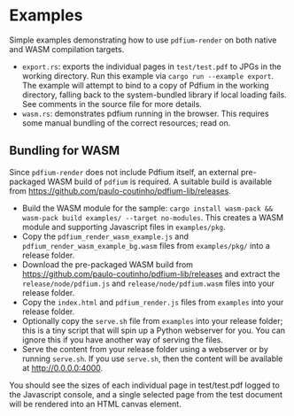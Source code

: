 # Examples

Simple examples demonstrating how to use `pdfium-render` on both native and WASM compilation targets.

* `export.rs`: exports the individual pages in `test/test.pdf` to JPGs in the working directory. Run this example via `cargo run --example export`. The example will attempt to bind to a copy of Pdfium in the working directory, falling back to the system-bundled library if local loading fails. See comments in the source file for more details.
* `wasm.rs`: demonstrates pdfium running in the browser. This requires some manual bundling of the correct resources; read on.

## Bundling for WASM

Since `pdfium-render` does not include Pdfium itself, an external pre-packaged WASM build of `pdfium` is required. A suitable build is available from https://github.com/paulo-coutinho/pdfium-lib/releases.

* Build the WASM module for the sample: `cargo install wasm-pack && wasm-pack build examples/ --target no-modules`. This creates a WASM module and supporting Javascript files in `examples/pkg`.  
* Copy the `pdfium_render_wasm_example.js` and `pdfium_render_wasm_example_bg.wasm` files from `examples/pkg/` into a release folder.
* Download the pre-packaged WASM build from https://github.com/paulo-coutinho/pdfium-lib/releases and extract the `release/node/pdfium.js` and `release/node/pdfium.wasm` files into your release folder.
* Copy the `index.html` and `pdfium_render.js` files from `examples` into your release folder.
* Optionally copy the `serve.sh` file from `examples` into your release folder; this is a tiny script that will spin up a Python webserver for you. You can ignore this if you have another way of serving the files.
* Serve the content from your release folder using a webserver or by running `serve.sh`. If you use `serve.sh`, then the content will be available at http://0.0.0.0:4000.

You should see the sizes of each individual page in test/test.pdf logged to the Javascript console, and a single selected page from the test document will be rendered into an HTML canvas element.
